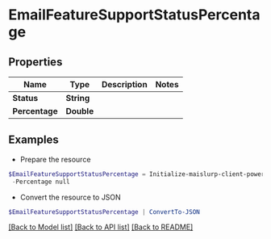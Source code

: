 # EmailFeatureSupportStatusPercentage
## Properties

Name | Type | Description | Notes
------------ | ------------- | ------------- | -------------
**Status** | **String** |  | 
**Percentage** | **Double** |  | 

## Examples

- Prepare the resource
```powershell
$EmailFeatureSupportStatusPercentage = Initialize-maislurp-client-powershellEmailFeatureSupportStatusPercentage  -Status null `
 -Percentage null
```

- Convert the resource to JSON
```powershell
$EmailFeatureSupportStatusPercentage | ConvertTo-JSON
```

[[Back to Model list]](../README#documentation-for-models) [[Back to API list]](../README#documentation-for-api-endpoints) [[Back to README]](../README)

